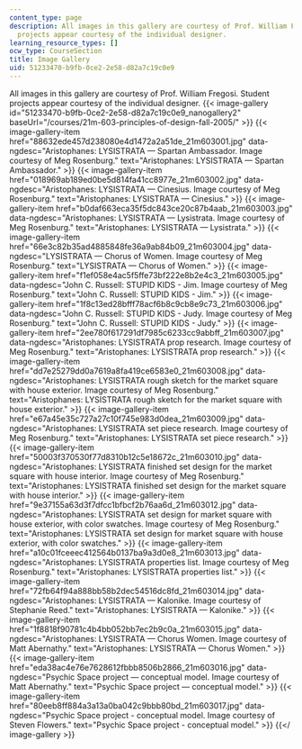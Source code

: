 ```yaml
---
content_type: page
description: All images in this gallery are courtesy of Prof. William Fregosi. Student
  projects appear courtesy of the individual designer.
learning_resource_types: []
ocw_type: CourseSection
title: Image Gallery
uid: 51233470-b9fb-0ce2-2e58-d82a7c19c0e9
---
```


All images in this gallery are courtesy of Prof. William Fregosi. Student projects appear courtesy of the individual designer.
{{< image-gallery id="51233470-b9fb-0ce2-2e58-d82a7c19c0e9_nanogallery2" baseUrl="/courses/21m-603-principles-of-design-fall-2005/" >}}
{{< image-gallery-item href="88632ede457d238080e4d1472a2a51de_21m603001.jpg" data-ngdesc="Aristophanes: LYSISTRATA — Spartan Ambassador. Image courtesy of Meg Rosenburg." text="Aristophanes: LYSISTRATA — Spartan Ambassador." >}}
{{< image-gallery-item href="018969ab189ed0be5d814fa41cc8977e_21m603002.jpg" data-ngdesc="Aristophanes: LYSISTRATA — Cinesius. Image courtesy of Meg Rosenburg." text="Aristophanes: LYSISTRATA — Cinesius." >}}
{{< image-gallery-item href="b0daf663eca35f5dc843ce20c87b4aab_21m603003.jpg" data-ngdesc="Aristophanes: LYSISTRATA — Lysistrata. Image courtesy of Meg Rosenburg." text="Aristophanes: LYSISTRATA — Lysistrata." >}}
{{< image-gallery-item href="66e3c82b35ad4885848fe36a9ab84b09_21m603004.jpg" data-ngdesc="LYSISTRATA — Chorus of Women. Image courtesy of Meg Rosenburg." text="LYSISTRATA — Chorus of Women." >}}
{{< image-gallery-item href="f1ef058e4ac5f5ffe73bf222e8b2e4c3_21m603005.jpg" data-ngdesc="John C. Russell: STUPID KIDS - Jim. Image courtesy of Meg Rosenburg." text="John C. Russell: STUPID KIDS - Jim." >}}
{{< image-gallery-item href="1f8c13ed28bfff78acf6b8c9cb8e9c73_21m603006.jpg" data-ngdesc="John C. Russell: STUPID KIDS - Judy. Image courtesy of Meg Rosenburg." text="John C. Russell: STUPID KIDS - Judy." >}}
{{< image-gallery-item href="2ee780f617291df7985c6233cc9abbff_21m603007.jpg" data-ngdesc="Aristophanes: LYSISTRATA prop research. Image courtesy of Meg Rosenburg." text="Aristophanes: LYSISTRATA prop research." >}}
{{< image-gallery-item href="dd7e25279dd0a7619a8fa419ce6583e0_21m603008.jpg" data-ngdesc="Aristophanes: LYSISTRATA rough sketch for the market square with house exterior. Image courtesy of Meg Rosenburg." text="Aristophanes: LYSISTRATA rough sketch for the market square with house exterior." >}}
{{< image-gallery-item href="e67a45e35c727a27c10f745e983d0dea_21m603009.jpg" data-ngdesc="Aristophanes: LYSISTRATA set piece research. Image courtesy of Meg Rosenburg." text="Aristophanes: LYSISTRATA set piece research." >}}
{{< image-gallery-item href="50003f370530f77d8310b12c5e18672c_21m603010.jpg" data-ngdesc="Aristophanes: LYSISTRATA finished set design for the market square with house interior. Image courtesy of Meg Rosenburg." text="Aristophanes: LYSISTRATA finished set design for the market square with house interior." >}}
{{< image-gallery-item href="9e37155a63d3f7dfcc1bfbcf2b76aa6d_21m603012.jpg" data-ngdesc="Aristophanes: LYSISTRATA set design for market square with house exterior, with color swatches. Image courtesy of Meg Rosenburg." text="Aristophanes: LYSISTRATA set design for market square with house exterior, with color swatches." >}}
{{< image-gallery-item href="a10c01fceeec412564b0137ba9a3d0e8_21m603013.jpg" data-ngdesc="Aristophanes: LYSISTRATA properties list. Image courtesy of Meg Rosenburg." text="Aristophanes: LYSISTRATA properties list." >}}
{{< image-gallery-item href="72fb64f94a888bb58b2dec54516dc8fd_21m603014.jpg" data-ngdesc="Aristophanes: LYSISTRATA — Kalonike. Image courtesy of Stephanie Reed." text="Aristophanes: LYSISTRATA — Kalonike." >}}
{{< image-gallery-item href="1f8818f90781c4b4bb052bb7ec2b9c0a_21m603015.jpg" data-ngdesc="Aristophanes: LYSISTRATA — Chorus Women. Image courtesy of Matt Abernathy." text="Aristophanes: LYSISTRATA — Chorus Women." >}}
{{< image-gallery-item href="eda38ac4e76e7628612fbbb8506b2866_21m603016.jpg" data-ngdesc="Psychic Space project — conceptual model. Image courtesy of Matt Abernathy." text="Psychic Space project — conceptual model." >}}
{{< image-gallery-item href="80eeb8ff884a3a13a0ba042c9bbb80bd_21m603017.jpg" data-ngdesc="Psychic Space project - conceptual model. Image courtesy of Steven Flowers." text="Psychic Space project - conceptual model." >}}
{{</ image-gallery >}}
